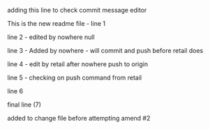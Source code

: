 adding this line to check commit message editor

This is the new readme file - line 1

line 2 - edited by nowhere null

line 3 - Added by nowhere - will commit and push before retail does

line 4 - edit by retail after nowhere push to origin

line 5 - checking on push command from retail

line 6


final line (7)

added to change file before attempting amend #2
